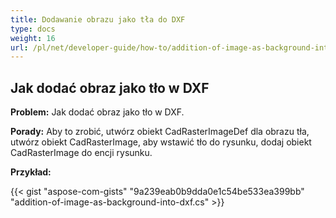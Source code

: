 ```yaml
---
title: Dodawanie obrazu jako tła do DXF
type: docs
weight: 16
url: /pl/net/developer-guide/how-to/addition-of-image-as-background-into-dxf/
---
```


## **Jak dodać obraz jako tło w DXF**

**Problem:** Jak dodać obraz jako tło w DXF.

**Porady:** Aby to zrobić, utwórz obiekt CadRasterImageDef dla obrazu tła, utwórz obiekt CadRasterImage, aby wstawić tło do rysunku, dodaj obiekt CadRasterImage do encji rysunku.

**Przykład:**

{{< gist "aspose-com-gists" "9a239eab0b9dda0e1c54be533ea399bb" "addition-of-image-as-background-into-dxf.cs" >}}
